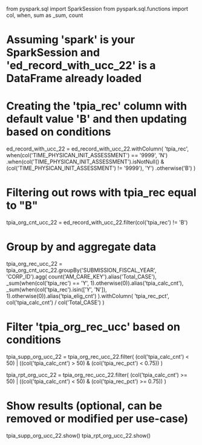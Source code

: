 from pyspark.sql import SparkSession
from pyspark.sql.functions import col, when, sum as _sum, count

# Assuming 'spark' is your SparkSession and 'ed_record_with_ucc_22' is a DataFrame already loaded

# Creating the 'tpia_rec' column with default value 'B' and then updating based on conditions
ed_record_with_ucc_22 = ed_record_with_ucc_22.withColumn(
    'tpia_rec',
    when(col('TIME_PHYSICAN_INIT_ASSESSMENT') == '9999', 'N')
    .when(col('TIME_PHYSICAN_INIT_ASSESSMENT').isNotNull() & (col('TIME_PHYSICAN_INIT_ASSESSMENT') != '9999'), 'Y')
    .otherwise('B')
)

# Filtering out rows with tpia_rec equal to "B"
tpia_org_cnt_ucc_22 = ed_record_with_ucc_22.filter(col('tpia_rec') != 'B')

# Group by and aggregate data
tpia_org_rec_ucc_22 = tpia_org_cnt_ucc_22.groupBy('SUBMISSION_FISCAL_YEAR', 'CORP_ID').agg(
    count('AM_CARE_KEY').alias('Total_CASE'),
    _sum(when(col('tpia_rec') == 'Y', 1).otherwise(0)).alias('tpia_calc_cnt'),
    _sum(when(col('tpia_rec').isin(['Y', 'N']), 1).otherwise(0)).alias('tpia_elig_cnt')
).withColumn(
    'tpia_rec_pct',
    col('tpia_calc_cnt') / col('Total_CASE')
)

# Filter 'tpia_org_rec_ucc' based on conditions
tpia_supp_org_ucc_22 = tpia_org_rec_ucc_22.filter(
    (col('tpia_calc_cnt') < 50) | ((col('tpia_calc_cnt') > 50) & (col('tpia_rec_pct') < 0.75))
)

tpia_rpt_org_ucc_22 = tpia_org_rec_ucc_22.filter(
    (col('tpia_calc_cnt') >= 50) | ((col('tpia_calc_cnt') < 50) & (col('tpia_rec_pct') >= 0.75))
)

# Show results (optional, can be removed or modified per use-case)
tpia_supp_org_ucc_22.show()
tpia_rpt_org_ucc_22.show()
